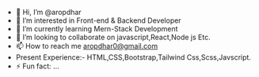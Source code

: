 - 👋 Hi, I’m @aropdhar
- 👀 I’m interested in Front-end & Backend Developer
- 🌱 I’m currently learning Mern-Stack Development
- 💞️ I’m looking to collaborate on javascript,React,Node js Etc.
- 📫 How to reach me aropdhar0@gmail.com
- Present Experience:- HTML,CSS,Bootstrap,Tailwind Css,Scss,Javscript. 
- ⚡ Fun fact: ...

<!---
aropdhar/aropdhar is a ✨ special ✨ repository because its `README.md` (this file) appears on your GitHub profile.
You can click the Preview link to take a look at your changes.
--->
